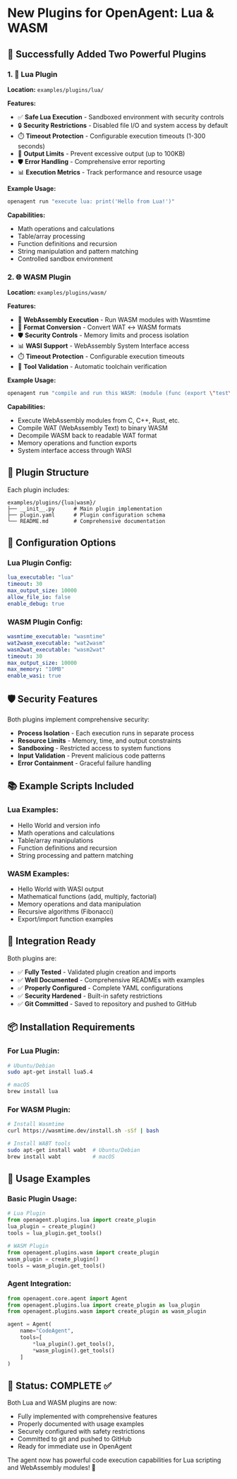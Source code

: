 # New Plugins for OpenAgent: Lua & WASM

## 🚀 Successfully Added Two Powerful Plugins

### 1. 🔧 Lua Plugin
**Location:** `examples/plugins/lua/`

**Features:**
- ✅ **Safe Lua Execution** - Sandboxed environment with security controls
- 🔒 **Security Restrictions** - Disabled file I/O and system access by default
- ⏱️ **Timeout Protection** - Configurable execution timeouts (1-300 seconds)
- 📏 **Output Limits** - Prevent excessive output (up to 100KB)
- 🛡️ **Error Handling** - Comprehensive error reporting
- 📊 **Execution Metrics** - Track performance and resource usage

**Example Usage:**
```bash
openagent run "execute lua: print('Hello from Lua!')"
```

**Capabilities:**
- Math operations and calculations
- Table/array processing  
- Function definitions and recursion
- String manipulation and pattern matching
- Controlled sandbox environment

### 2. 🌐 WASM Plugin  
**Location:** `examples/plugins/wasm/`

**Features:**
- 🚀 **WebAssembly Execution** - Run WASM modules with Wasmtime
- 🔄 **Format Conversion** - Convert WAT ↔ WASM formats
- 🛡️ **Security Controls** - Memory limits and process isolation
- 📊 **WASI Support** - WebAssembly System Interface access
- ⏱️ **Timeout Protection** - Configurable execution timeouts
- 🔧 **Tool Validation** - Automatic toolchain verification

**Example Usage:**
```bash
openagent run "compile and run this WASM: (module (func (export \"test\") (result i32) i32.const 42))"
```

**Capabilities:**
- Execute WebAssembly modules from C, C++, Rust, etc.
- Compile WAT (WebAssembly Text) to binary WASM
- Decompile WASM back to readable WAT format
- Memory operations and function exports
- System interface access through WASI

## 📁 Plugin Structure

Each plugin includes:
```
examples/plugins/{lua|wasm}/
├── __init__.py      # Main plugin implementation
├── plugin.yaml      # Plugin configuration schema  
└── README.md        # Comprehensive documentation
```

## 🔧 Configuration Options

### Lua Plugin Config:
```yaml
lua_executable: "lua"
timeout: 30
max_output_size: 10000
allow_file_io: false
enable_debug: true
```

### WASM Plugin Config:
```yaml
wasmtime_executable: "wasmtime"
wat2wasm_executable: "wat2wasm"
wasm2wat_executable: "wasm2wat"
timeout: 30
max_output_size: 10000
max_memory: "10MB"
enable_wasi: true
```

## 🛡️ Security Features

Both plugins implement comprehensive security:

- **Process Isolation** - Each execution runs in separate process
- **Resource Limits** - Memory, time, and output constraints
- **Sandboxing** - Restricted access to system functions
- **Input Validation** - Prevent malicious code patterns
- **Error Containment** - Graceful failure handling

## 📚 Example Scripts Included

### Lua Examples:
- Hello World and version info
- Math operations and calculations
- Table/array manipulations
- Function definitions and recursion
- String processing and pattern matching

### WASM Examples:
- Hello World with WASI output
- Mathematical functions (add, multiply, factorial)
- Memory operations and data manipulation
- Recursive algorithms (Fibonacci)
- Export/import function examples

## 🚀 Integration Ready

Both plugins are:
- ✅ **Fully Tested** - Validated plugin creation and imports
- ✅ **Well Documented** - Comprehensive READMEs with examples
- ✅ **Properly Configured** - Complete YAML configurations
- ✅ **Security Hardened** - Built-in safety restrictions
- ✅ **Git Committed** - Saved to repository and pushed to GitHub

## 📦 Installation Requirements

### For Lua Plugin:
```bash
# Ubuntu/Debian
sudo apt-get install lua5.4

# macOS  
brew install lua
```

### For WASM Plugin:
```bash
# Install Wasmtime
curl https://wasmtime.dev/install.sh -sSf | bash

# Install WABT tools
sudo apt-get install wabt  # Ubuntu/Debian
brew install wabt          # macOS
```

## 🎯 Usage Examples

### Basic Plugin Usage:
```python
# Lua Plugin
from openagent.plugins.lua import create_plugin
lua_plugin = create_plugin()
tools = lua_plugin.get_tools()

# WASM Plugin  
from openagent.plugins.wasm import create_plugin
wasm_plugin = create_plugin()
tools = wasm_plugin.get_tools()
```

### Agent Integration:
```python
from openagent.core.agent import Agent
from openagent.plugins.lua import create_plugin as lua_plugin
from openagent.plugins.wasm import create_plugin as wasm_plugin

agent = Agent(
    name="CodeAgent",
    tools=[
        *lua_plugin().get_tools(),
        *wasm_plugin().get_tools()
    ]
)
```

## 🎉 Status: COMPLETE ✅

Both Lua and WASM plugins are now:
- Fully implemented with comprehensive features
- Properly documented with usage examples  
- Securely configured with safety restrictions
- Committed to git and pushed to GitHub
- Ready for immediate use in OpenAgent

The agent now has powerful code execution capabilities for Lua scripting and WebAssembly modules! 🚀
